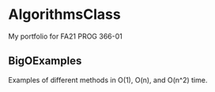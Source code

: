 # AlgorithmsClass
My portfolio for FA21 PROG 366-01
## BigOExamples
Examples of different methods in O(1), O(n), and O(n^2) time.
